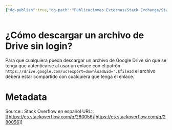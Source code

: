 ```yaml
---
{"dg-publish":true,"dg-path":"Publicaciones Externas/Stack Exchange/Stack Overflow en español/es.stackoverflow.com-280056.md","permalink":"/publicaciones-externas/stack-exchange/stack-overflow-en-espanol/es-stackoverflow-com-280056/","title":"¿Cómo descargar un archivo de Drive sin login?","hide":true,"noteIcon":"default","created":"2024-04-03T12:49:10.593-06:00","updated":"2024-04-05T16:43:55.622-06:00"}
---
```


# ¿Cómo descargar un archivo de Drive sin login?

Para que cualquiera pueda descargar un archivo de Google Drive sin que se tenga que autenticarse al usar un enlace con el patrón  `https://drive.google.com/uc?export=download&id='.$fileId` el archivo deberá estar compartido con cualquiera que tenga el enlace.

# Metadata
Source:: Stack Overflow en español
URL:: [[https://es.stackoverflow.com/q/280056\|https://es.stackoverflow.com/q/280056]]

